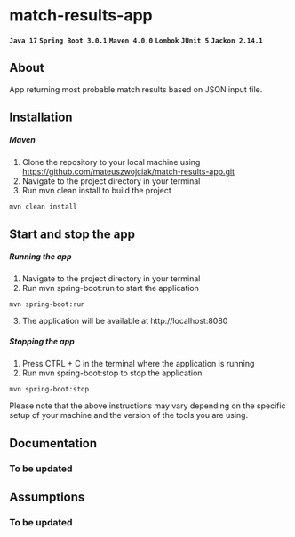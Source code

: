 # match-results-app
**`Java 17`** **`Spring Boot 3.0.1`** **`Maven 4.0.0`** **`Lombok`** **`JUnit 5`** **`Jackon 2.14.1`**
## About
App returning most probable match results based on JSON input file.

## Installation
##### Maven
1. Clone the repository to your local machine using https://github.com/mateuszwojciak/match-results-app.git
2. Navigate to the project directory in your terminal
3. Run mvn clean install to build the project
```
mvn clean install
```

## Start and stop the app
##### Running the app
1. Navigate to the project directory in your terminal
2. Run mvn spring-boot:run to start the application
```
mvn spring-boot:run
```
3. The application will be available at http://localhost:8080

##### Stopping the app
1. Press CTRL + C in the terminal where the application is running
2. Run mvn spring-boot:stop to stop the application
```
mvn spring-boot:stop
```

Please note that the above instructions may vary depending on the specific setup of your machine and the version of the tools you are using.

## Documentation
### To be updated

## Assumptions
### To be updated


